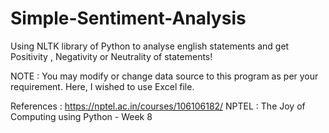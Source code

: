 # Simple-Sentiment-Analysis
Using NLTK library of Python to analyse english statements and get Positivity , Negativity or Neutrality of statements!

NOTE : You may modify or change data source to this program as per your requirement. Here, I wished to use Excel file.

References : https://nptel.ac.in/courses/106106182/ NPTEL : The Joy of Computing using Python - Week 8
